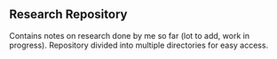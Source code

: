 ## Research Repository
Contains notes on research done by me so far (lot to add, work in progress).
Repository divided into multiple directories for easy access.